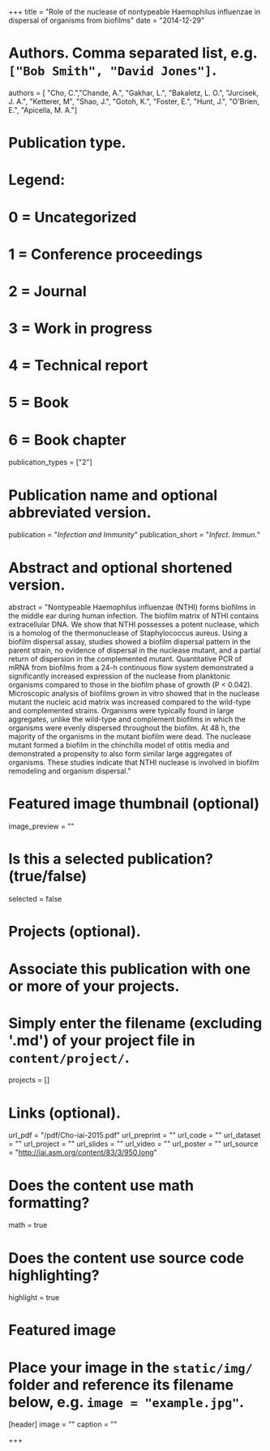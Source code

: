 +++
title = "Role of the nuclease of nontypeable Haemophilus influenzae in dispersal of organisms from biofilms"
date = "2014-12-29"

# Authors. Comma separated list, e.g. `["Bob Smith", "David Jones"]`.
authors = [ "Cho, C.","Chande, A.", "Gakhar, L.", "Bakaletz, L. O.", "Jurcisek, J. A.", "Ketterer, M", "Shao, J.", "Gotoh, K.", "Foster, E.", "Hunt, J.", "O'Brien, E.", "Apicella, M. A."]

# Publication type.
# Legend:
# 0 = Uncategorized
# 1 = Conference proceedings
# 2 = Journal
# 3 = Work in progress
# 4 = Technical report
# 5 = Book
# 6 = Book chapter
publication_types = ["2"]

# Publication name and optional abbreviated version.
publication = "*Infection and Immunity*"
publication_short = "*Infect. Immun.*"

# Abstract and optional shortened version.
abstract = "Nontypeable Haemophilus influenzae (NTHI) forms biofilms in the middle ear during human infection. The biofilm matrix of NTHI contains extracellular DNA. We show that NTHI possesses a potent nuclease, which is a homolog of the thermonuclease of Staphylococcus aureus. Using a biofilm dispersal assay, studies showed a biofilm dispersal pattern in the parent strain, no evidence of dispersal in the nuclease mutant, and a partial return of dispersion in the complemented mutant. Quantitative PCR of mRNA from biofilms from a 24-h continuous flow system demonstrated a significantly increased expression of the nuclease from planktonic organisms compared to those in the biofilm phase of growth (P < 0.042). Microscopic analysis of biofilms grown in vitro showed that in the nuclease mutant the nucleic acid matrix was increased compared to the wild-type and complemented strains. Organisms were typically found in large aggregates, unlike the wild-type and complement biofilms in which the organisms were evenly dispersed throughout the biofilm. At 48 h, the majority of the organisms in the mutant biofilm were dead. The nuclease mutant formed a biofilm in the chinchilla model of otitis media and demonstrated a propensity to also form similar large aggregates of organisms. These studies indicate that NTHI nuclease is involved in biofilm remodeling and organism dispersal."

# Featured image thumbnail (optional)
image_preview = ""

# Is this a selected publication? (true/false)
selected = false

# Projects (optional).
#   Associate this publication with one or more of your projects.
#   Simply enter the filename (excluding '.md') of your project file in `content/project/`.
projects = []

# Links (optional).
url_pdf = "/pdf/Cho-iai-2015.pdf"
url_preprint = ""
url_code = ""
url_dataset = ""
url_project = ""
url_slides = ""
url_video = ""
url_poster = ""
url_source = "http://iai.asm.org/content/83/3/950.long"

# Does the content use math formatting?
math = true

# Does the content use source code highlighting?
highlight = true

# Featured image
# Place your image in the `static/img/` folder and reference its filename below, e.g. `image = "example.jpg"`.
[header]
image = ""
caption = ""

+++

